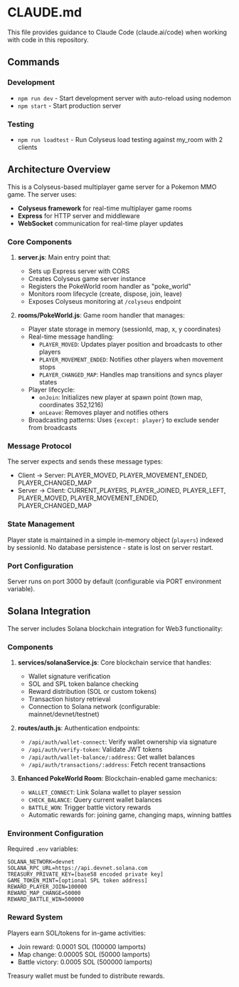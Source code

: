 # CLAUDE.md

This file provides guidance to Claude Code (claude.ai/code) when working with code in this repository.

## Commands

### Development
- `npm run dev` - Start development server with auto-reload using nodemon
- `npm start` - Start production server

### Testing
- `npm run loadtest` - Run Colyseus load testing against my_room with 2 clients

## Architecture Overview

This is a Colyseus-based multiplayer game server for a Pokemon MMO game. The server uses:

- **Colyseus framework** for real-time multiplayer game rooms
- **Express** for HTTP server and middleware
- **WebSocket** communication for real-time player updates

### Core Components

1. **server.js**: Main entry point that:
   - Sets up Express server with CORS
   - Creates Colyseus game server instance
   - Registers the PokeWorld room handler as "poke_world"
   - Monitors room lifecycle (create, dispose, join, leave)
   - Exposes Colyseus monitoring at `/colyseus` endpoint

2. **rooms/PokeWorld.js**: Game room handler that manages:
   - Player state storage in memory (sessionId, map, x, y coordinates)
   - Real-time message handling:
     - `PLAYER_MOVED`: Updates player position and broadcasts to other players
     - `PLAYER_MOVEMENT_ENDED`: Notifies other players when movement stops
     - `PLAYER_CHANGED_MAP`: Handles map transitions and syncs player states
   - Player lifecycle:
     - `onJoin`: Initializes new player at spawn point (town map, coordinates 352,1216)
     - `onLeave`: Removes player and notifies others
   - Broadcasting patterns: Uses `{except: player}` to exclude sender from broadcasts

### Message Protocol

The server expects and sends these message types:
- Client → Server: PLAYER_MOVED, PLAYER_MOVEMENT_ENDED, PLAYER_CHANGED_MAP
- Server → Client: CURRENT_PLAYERS, PLAYER_JOINED, PLAYER_LEFT, PLAYER_MOVED, PLAYER_MOVEMENT_ENDED, PLAYER_CHANGED_MAP

### State Management

Player state is maintained in a simple in-memory object (`players`) indexed by sessionId. No database persistence - state is lost on server restart.

### Port Configuration

Server runs on port 3000 by default (configurable via PORT environment variable).

## Solana Integration

The server includes Solana blockchain integration for Web3 functionality:

### Components

1. **services/solanaService.js**: Core blockchain service that handles:
   - Wallet signature verification
   - SOL and SPL token balance checking
   - Reward distribution (SOL or custom tokens)
   - Transaction history retrieval
   - Connection to Solana network (configurable: mainnet/devnet/testnet)

2. **routes/auth.js**: Authentication endpoints:
   - `/api/auth/wallet-connect`: Verify wallet ownership via signature
   - `/api/auth/verify-token`: Validate JWT tokens
   - `/api/auth/wallet-balance/:address`: Get wallet balances
   - `/api/auth/transactions/:address`: Fetch recent transactions

3. **Enhanced PokeWorld Room**: Blockchain-enabled game mechanics:
   - `WALLET_CONNECT`: Link Solana wallet to player session
   - `CHECK_BALANCE`: Query current wallet balances
   - `BATTLE_WON`: Trigger battle victory rewards
   - Automatic rewards for: joining game, changing maps, winning battles

### Environment Configuration

Required `.env` variables:
```
SOLANA_NETWORK=devnet
SOLANA_RPC_URL=https://api.devnet.solana.com
TREASURY_PRIVATE_KEY=[base58 encoded private key]
GAME_TOKEN_MINT=[optional SPL token address]
REWARD_PLAYER_JOIN=100000
REWARD_MAP_CHANGE=50000
REWARD_BATTLE_WIN=500000
```

### Reward System

Players earn SOL/tokens for in-game activities:
- Join reward: 0.0001 SOL (100000 lamports)
- Map change: 0.00005 SOL (50000 lamports)
- Battle victory: 0.0005 SOL (500000 lamports)

Treasury wallet must be funded to distribute rewards.